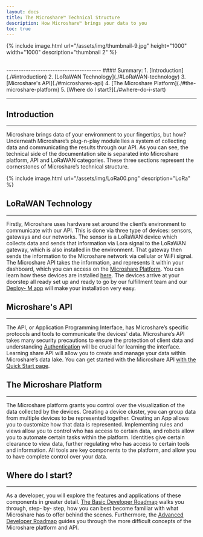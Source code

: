 ```yaml
---
layout: docs
title: The Microshare™ Technical Structure
description: How Microshare™ brings your data to you
toc: true
---
```




{% include image.html url="/assets/img/thumbnail-9.jpg" height="1000" width="1000" description="thumbnail 2" %}

<br>
---------------------------------------
#### Summary:
1. [Introduction](./#introduction)
2. [LoRaWAN Technology](./#LoRaWAN-technology)
3. [Microshare's API](./#microshares-api)
4. [The Microshare Platform](./#the-microshare-platform)
5. [Where do I start?](./#where-do-i-start)


---------------------------------------
## Introduction
---------------------------------------

Microshare brings data of your environment to your fingertips, but how? Underneath Microshare’s plug-n-play module lies a system of collecting data and communicating the results through our API. As you can see, the technical side of the documentation site is separated into Microshare platform, API and LoRaWAN categories. These three sections represent the cornerstones of Microshare’s technical structure. 


{% include image.html url="/assets/img/LoRa00.png" description="LoRa" %}

## LoRaWAN Technology
---------------------------------------

Firstly, Microshare uses hardware set around the client’s environment to communicate with our API. This is done via three type of devices: sensors, gateways and our networks. The sensor is a LoRaWAN device which collects data and sends that information via Lora signal to the LoRaWAN gateway, which is also installed in the environment. That gateway then sends the information to the Microshare network via cellular or WiFi signal. The Microshare API takes the information, and represents it within your dashboard, which you can access on the [Microshare Platform](https://app.microshare.io/). You can learn how these devices are installed [here](/docs/2/installer/quick-start/overview/). The devices arrive at your doorstep all ready set up and ready to go by our fulfillment team and our [Deploy- M app](/docs/2/installer/deploy-m/download-the-app/) will make your installation very easy. 

## Microshare's API
---------------------------------------

The API, or Application Programming Interface, has Microshare’s specific protocols and tools to communicate the devices' data. Microshare’s API takes many security precautions to ensure the protection of client data and understanding [Authentication](/docs/2/technical/api/authentication/) will be crucial for learning the interface. Learning share API will allow you to create and manage your data within Microshare’s data lake. You can get started with the Microshare API [with the Quick Start page](/docs/2/technical/api/quick-start/).

## The Microshare Platform
---------------------------------------

The Microshare platform grants you control over the visualization of the data collected by the devices. Creating a device cluster, you can group data from multiple devices to be represented together. Creating an App allows you to customize how that data is represented. Implementing rules and views allow you to control who has access to certain data, and robots allow you to automate certain tasks within the platform. Identities give certain clearance to view data, further regulating who has access to certain tools and information. All tools are key components to the platform, and allow you to have complete control over your data. 
    
## Where do I start? 
---------------------------------------

As a developer, you will explore the features and applications of these components in greater detail. [The Basic Developer Roadmap](/docs/2/technical/quick-start/basic-dev-roadmap/) walks you through, step- by- step, how you can best become familiar with what Microshare has to offer behind the scenes. Furthermore, the [Advanced Developer Roadmap](/docs/2/technical/quick-start/advanced-dev-roadmap/) guides you through the more difficult concepts of the Microshare platform and API. 

 
